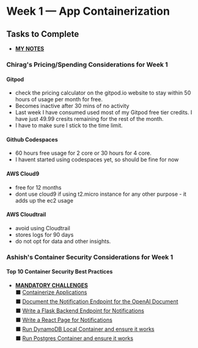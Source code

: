 # Week 1 — App Containerization

## Tasks to Complete
- [**MY NOTES**](#my-notes)<br>

### Chirag's Pricing/Spending Considerations for Week 1
#### Gitpod 
- check the pricing calculator on the gitpod.io website to stay within 50 hours of usage per month for free.
- Becomes inactive after 30 mins of no activity
- Last week I have consumed used most of my Gitpod free tier credits. I have just 49.99 cresits remaining for the rest of the month. 
- I have to make sure I stick to the time limit.

#### Github Codespaces
- 60 hours free usage for 2 core or 30 hours for 4 core.
- I havent started using codespaces yet, so should be fine for now

#### AWS Cloud9 
- free for 12 months
- dont use cloud9 if using t2.micro instance for any other purpose - it adds up the ec2 usage

#### AWS Cloudtrail
- avoid using Cloudtrail
- stores logs for 90 days
- do not opt for data and other insights.

### Ashish's Container Security Considerations for Week 1
#### Top 10 Container Security Best Practices


- [**MANDATORY CHALLENGES**](#mandatory-challenges)<br>
  ⬛ [Containerize Applications](#containerize-applications)<br>
  ⬛ [Document the Notification Endpoint for the OpenAI Document](#document-the-notification-endpoint-for-the-openai-document)<br>
  ⬛  [Write a Flask Backend Endpoint for Notifications](#write-a-flask-backend-endpoint-for-notifications)<br>
  ⬛ [Write a React Page for Notifications](#write-a-react-page-for-notifications)<br>
  ⬛  [Run DynamoDB Local Container and ensure it works](#run-dynamodb-local-container-and-ensure-it-works)<br>
  ⬛  [Run Postgres Container and ensure it works](#run-postgres-container-and-ensure-it-works)<br>
